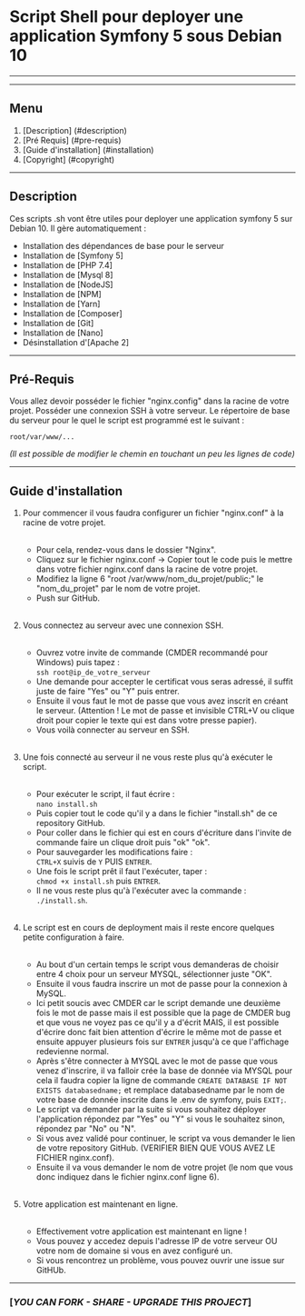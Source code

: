 # Script Shell pour deployer une application Symfony 5 sous Debian 10

***
***

## Menu

1. [Description] (#description)
1. [Pré Requis] (#pre-requis)
2. [Guide d'installation] (#installation)
3. [Copyright] (#copyright)

***

<a name="description"></a>
## Description
Ces scripts .sh vont être utiles pour deployer une application symfony 5 sur Debian 10.
Il gère automatiquement : 

- Installation des dépendances de base pour le serveur
- Installation de [Symfony 5] 
- Installation de [PHP 7.4]
- Installation de [Mysql 8]
- Installation de [NodeJS]
- Installation de [NPM]
- Installation de [Yarn]
- Installation de [Composer]
- Installation de [Git]
- Installation de [Nano]
- Désinstallation d'[Apache 2]

***

<a name="pre-requis"></a>
## Pré-Requis
Vous allez devoir posséder le fichier "nginx.config" dans la racine de votre projet.
Posséder une connexion SSH à votre serveur.
Le répertoire de base du serveur pour le quel le script est programmé est le suivant :

`root/var/www/...`

_(Il est possible de modifier le chemin en touchant un peu les lignes de code)_

***

<a name="installation"></a>
## Guide d'installation 

1. Pour commencer il vous faudra configurer un fichier "nginx.conf" à la racine de votre projet.<br><br>
    - Pour cela, rendez-vous dans le dossier "Nginx".
    - Cliquez sur le fichier nginx.conf -> Copier tout le code puis le mettre dans votre fichier nginx.conf dans la racine de votre projet.
    - Modifiez la ligne 6 "root /var/www/nom_du_projet/public;" le "nom_du_projet" par le nom de votre projet.
    - Push sur GitHub.<br><br>
    
2. Vous connectez au serveur avec une connexion SSH. <br><br>
    - Ouvrez votre invite de commande (CMDER recommandé pour Windows) puis tapez : <br>
    ```ssh root@ip_de_votre_serveur``` <br>
    - Une demande pour accepter le certificat vous seras adressé, il suffit juste de faire "Yes" ou "Y" puis entrer.
    - Ensuite il vous faut le mot de passe que vous avez inscrit en créant le serveur. (Attention ! Le mot de passe et invisible CTRL+V ou clique droit pour copier le texte qui est dans votre presse papier).
    - Vous voilà connecter au serveur en SSH.<br><br>
    
3. Une fois connecté au serveur il ne vous reste plus qu'à exécuter le script. <br><br>
    - Pour exécuter le script, il faut écrire : <br>
    ``nano install.sh`` <br>
    - Puis copier tout le code qu'il y a dans le fichier "install.sh" de ce repository GitHub.
    - Pour coller dans le fichier qui est en cours d'écriture dans l'invite de commande faire un clique droit puis "ok" "ok".
    - Pour sauvegarder les modifications faire : <br>
    ``CTRL+X`` suivis de ``Y`` PUIS ``ENTRER``.
    - Une fois le script prêt il faut l'exécuter, taper : <br>
    ``chmod +x install.sh`` puis ``ENTRER``.
    - Il ne vous reste plus qu'à l'exécuter avec la commande : <br>
    ``./install.sh``.<br><br>
      
4. Le script est en cours de deployment mais il reste encore quelques petite configuration à faire.<br><br>
    - Au bout d'un certain temps le script vous demanderas de choisir entre 4 choix pour un serveur MYSQL, sélectionner juste "OK".
    - Ensuite il vous faudra inscrire un mot de passe pour la connexion à MySQL.
    - Ici petit soucis avec CMDER car le script demande une deuxième fois le mot de passe mais il est possible que la page de CMDER bug et que vous ne voyez pas ce qu'il y a d'écrit MAIS, il est possible d'écrire donc fait bien attention d'écrire le même mot de passe et ensuite appuyer plusieurs fois sur ``ENTRER`` jusqu'à ce que l'affichage redevienne normal.
    - Après s'être connecter à MYSQL avec le mot de passe que vous venez d'inscrire, il va falloir crée la base de donnée via MYSQL pour cela il faudra copier la ligne de commande 
      ``CREATE DATABASE IF NOT EXISTS databasedname;`` et remplace databasedname par le nom de votre base de donnée inscrite dans le .env de symfony, puis ``EXIT;``.  
    - Le script va demander par la suite si vous souhaitez déployer l'application répondez par "Yes" ou "Y" si vous le souhaitez sinon, répondez par "No" ou "N".
    - Si vous avez validé pour continuer, le script va vous demander le lien de votre repository GitHub. (VERIFIER BIEN QUE VOUS AVEZ LE FICHIER nginx.conf).
    - Ensuite il va vous demander le nom de votre projet (le nom que vous donc indiquez dans le fichier nginx.conf ligne 6).<br><br>
    
5. Votre application est maintenant en ligne.<br><br>
    - Effectivement votre application est maintenant en ligne ! 
    - Vous pouvez y accedez depuis l'adresse IP de votre serveur OU votre nom de domaine si vous en avez configuré un.
    - Si vous rencontrez un problème, vous pouvez ouvrir une issue sur GitHUb.
    
    
***

### [***YOU CAN FORK - SHARE - UPGRADE THIS PROJECT***]